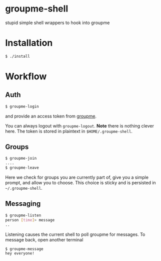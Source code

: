 # groupme-shell
stupid simple shell wrappers to hook into groupme

# Installation 
```bash
$ ./install
```

# Workflow
## Auth
```bash
$ groupme-login
```
and provide an access token from [groupme](https://dev.groupme.com/).

You can always logout with ```groupme-logout```. **Note** there is nothing clever here. The 
token is stored in plaintext in ```$HOME/.groupme-shell```.

## Groups
```bash
$ groupme-join
....
$ groupme-leave
```

Here we check for groups you are currently part of, give you a simple prompt, and allow you to choose. This choice is sticky and is persisted in ```~/.groupme-shell```.

## Messaging
```bash
$ groupme-listen
person [time]> message
..
```

Listening causes the current shell to poll groupme for messages. To message back, open another terminal
```bash
$ groupme-message
hey everyone!
```
